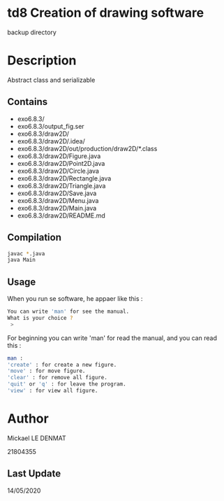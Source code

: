 # td8 Creation of drawing software
backup directory

# Description
Abstract class and serializable

## Contains
 - exo6.8.3/
 - exo6.8.3/output_fig.ser
 - exo6.8.3/draw2D/
 - exo6.8.3/draw2D/.idea/
 - exo6.8.3/draw2D/out/production/draw2D/*.class
 - exo6.8.3/draw2D/Figure.java 
 - exo6.8.3/draw2D/Point2D.java
 - exo6.8.3/draw2D/Circle.java
 - exo6.8.3/draw2D/Rectangle.java
 - exo6.8.3/draw2D/Triangle.java
 - exo6.8.3/draw2D/Save.java
 - exo6.8.3/draw2D/Menu.java
 - exo6.8.3/draw2D/Main.java
 - exo6.8.3/draw2D/README.md
 
 ## Compilation
 ```bash
javac *.java
java Main 
```

## Usage
When you run se software, he appaer like this : 
```bash
You can write 'man' for see the manual.
What is your choice ?
 > 
 ```
 
 For beginning you can write 'man' for read the manual, and you can read this :
 ```bash
 man :
'create' : for create a new figure.
'move' : for move figure.
'clear' : for remove all figure.
'quit' or 'q' : for leave the program.
'view' : for view all figure.
```

# Author
Mickael LE DENMAT

21804355

## Last Update
14/05/2020
